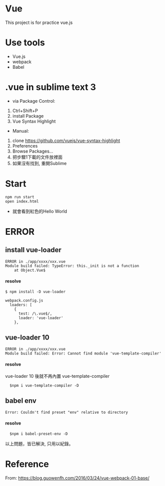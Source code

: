 # Vue
  This project is for practice vue.js

# Use tools
 - Vue.js
 - webpack
 - Babel

# .vue in sublime text 3

 - via Package Control:
  1. Ctrl+Shift+P
  2. install Package
  3. Vue Syntax Highlight

 - Manual:
  1. clone https://github.com/vuejs/vue-syntax-highlight
  2. Preferences
  3. Browse Packages...
  4. 把步驟1下載的文件放裡面
  5. 如果沒有找到, 重開Sublime

# Start
```
npm run start
open index.html
```
- 就會看到紅色的Hello World

# ERROR

## install vue-loader
```
ERROR in ./app/xxxx/xxx.vue
Module build failed: TypeError: this._init is not a function
    at Object.Vue$
```

#### resolve
```
$ npm install -D vue-loader

webpack.config.js
  loaders: [
    {
      test: /\.vue$/,
      loader: 'vue-loader'
    },
```

## vue-loader 10
```
ERROR in ./app/xxxx/xxx.vue
Module build failed: Error: Cannot find module 'vue-template-compiler'
```

#### resolve
  vue-loader 10 後就不再內置 vue-template-compiler
```
  $npm i vue-template-compiler -D
```

## babel env
```
Error: Couldn't find preset "env" relative to directory
```

#### resolve
```
  $npm i babel-preset-env -D
```
以上問題，皆已解決, 只用以紀錄。

# Reference
 From: https://blog.guowenfh.com/2016/03/24/vue-webpack-01-base/

